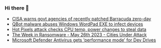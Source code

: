 ### Hi there 👋

<!--START_SECTION:feed-->
* [CISA warns govt agencies of recently patched Barracuda zero-day](https://www.bleepingcomputer.com/news/security/cisa-warns-govt-agencies-of-recently-patched-barracuda-zero-day/)
* [QBot malware abuses Windows WordPad EXE to infect devices](https://www.bleepingcomputer.com/news/security/qbot-malware-abuses-windows-wordpad-exe-to-infect-devices/)
* [Hot Pixels attack checks CPU temp, power changes to steal data](https://www.bleepingcomputer.com/news/security/hot-pixels-attack-checks-cpu-temp-power-changes-to-steal-data/)
* [The Week in Ransomware - May 26th 2023 - Cities Under Attack](https://www.bleepingcomputer.com/news/security/the-week-in-ransomware-may-26th-2023-cities-under-attack/)
* [Microsoft Defender Antivirus gets ‘performance mode’ for Dev Drives](https://www.bleepingcomputer.com/news/microsoft/microsoft-defender-antivirus-gets-performance-mode-for-dev-drives/)
<!--END_SECTION:feed-->

<!--
**frankenk/frankenk** is a ✨ _special_ ✨ repository because its `README.md` (this file) appears on your GitHub profile.

Here are some ideas to get you started:

- 🔭 I’m currently working on ...
- 🌱 I’m currently learning ...
- 👯 I’m looking to collaborate on ...
- 🤔 I’m looking for help with ...
- 💬 Ask me about ...
- 📫 How to reach me: ...
- 😄 Pronouns: ...
- ⚡ Fun fact: ...
-->



